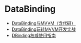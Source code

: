 # DataBinding
* [DataBinding与MVVM（含代码）](http://www.jianshu.com/p/bc2884c588c4)
* [DataBinding玩转MVVM开发实战](http://blog.csdn.net/donkor_/article/details/54598215)
* [DBinding权威使用指南](https://www.zybuluo.com/shark0017/note/256112)

